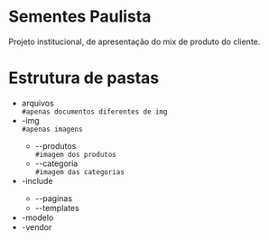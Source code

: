 <h1>Sementes Paulista</h1>
<p>Projeto institucional, de apresentação do mix de produto do cliente.</p>

<h1>Estrutura de pastas</h1>
<ul>
<li>arquivos</li>
<code>#apenas documentos diferentes de img</code>
<li>-img</li>
<code>#apenas imagens</code>
<ul>
<li>--produtos</li>
<code>#imagem dos produtos</code>
<li>--categoria</li>
<code>#imagem das categorias</code>
</ul>
<li>-include</li>
<ul>
<li>--paginas</li>

<li>--templates</li>
</ul>
<li>-modelo</li>

<li>-vendor</li>
